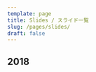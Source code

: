 ```yaml
---
template: page
title: Slides / スライド一覧
slug: /pages/slides/
draft: false
---
```

## 2018

<script async class="speakerdeck-embed" data-id="edaba8cd3f6a45a78c65641346eaa4e0" data-ratio="1.77777777777778" src="//speakerdeck.com/assets/embed.js"></script>
